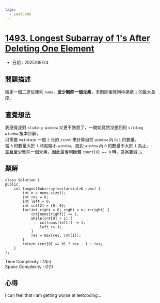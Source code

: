 ```yaml
---
tags:
  - LeetCode
---
```


# [1493. Longest Subarray of 1's After Deleting One Element](https://leetcode.com/problems/longest-subarray-of-1s-after-deleting-one-element/description/)  

+ 日期 : 2025/08/24  

## 問題描述  

給定一個二進位陣列 `nums`，**至少刪除一個元素**，求刪除後陣列中連續 `1` 的最大長度。  

## 直覺想法  

我感覺我對 `sliding window` 又更不熟悉了，一開始竟然沒想到用 `sliding window` 根本秒解，  
只需要 `maintain` 一個 `2` 元的 `count` 來計算目前 `window` 內 `0/1` 的數量，  
當 `0` 的數量大於 `1` 時就縮小 `window`，直到 `window` 內 `0` 的數量不大於 `1` 為止，  
並且至少刪除一個元素，因此最後判斷若 `count[0] == 0` 時，答案要減 `1`。  

## 題解  

```cpp=
class Solution {
public:
    int longestSubarray(vector<int>& nums) {
        int n = nums.size();
        int res = 0;
        int left = 0;
        int cnt[2] = {0, 0};
        for(int right = 0; right < n; ++right) {
            cnt[nums[right]] += 1;
            while(cnt[0] > 1) {
                cnt[nums[left]] -= 1;
                left += 1;
            }
            res = max(res, cnt[1]);
        }
        return (cnt[0] == 0) ? res - 1 : res;
    }
};
```

Time Complexity : $O(n)$  
Space Complexity : $O(1)$  

## 心得  

I can feel that I am getting worse at leetcoding...  
